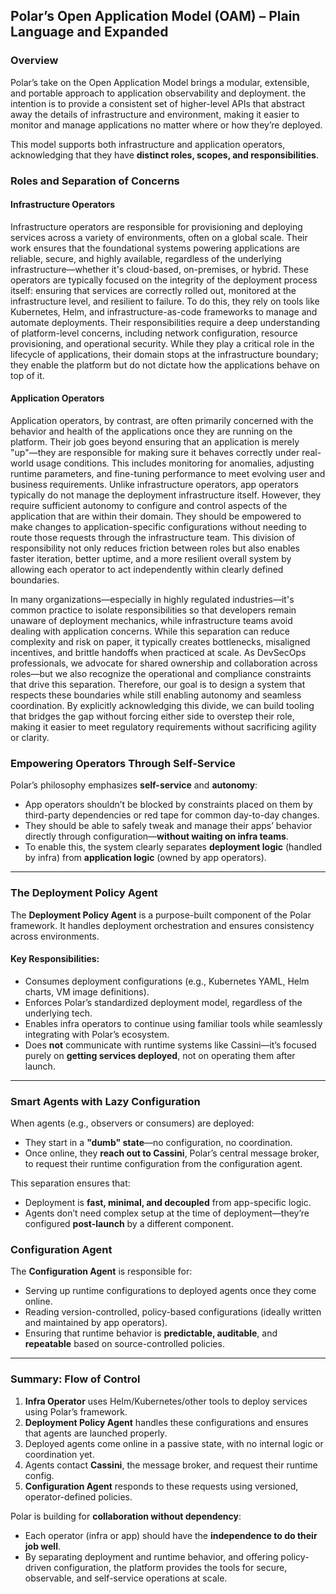 ## **Polar’s Open Application Model (OAM)** – Plain Language and Expanded

### **Overview**

Polar’s take on the Open Application Model brings a modular, extensible, and portable approach to application observability and deployment. the intention is to provide a consistent set of higher-level APIs that abstract away the details of infrastructure and environment, making it easier to monitor and manage applications no matter where or how they’re deployed.

This model supports both infrastructure and application operators, acknowledging that they have **distinct roles, scopes, and responsibilities**.

### **Roles and Separation of Concerns**

#### **Infrastructure Operators**

Infrastructure operators are responsible for provisioning and deploying services across a variety of environments, often on a global scale. Their work ensures that the foundational systems powering applications are reliable, secure, and highly available, regardless of the underlying infrastructure—whether it's cloud-based, on-premises, or hybrid. These operators are typically focused on the integrity of the deployment process itself: ensuring that services are correctly rolled out, monitored at the infrastructure level, and resilient to failure. To do this, they rely on tools like Kubernetes, Helm, and infrastructure-as-code frameworks to manage and automate deployments. Their responsibilities require a deep understanding of platform-level concerns, including network configuration, resource provisioning, and operational security. While they play a critical role in the lifecycle of applications, their domain stops at the infrastructure boundary; they enable the platform but do not dictate how the applications behave on top of it.

#### **Application Operators**

Application operators, by contrast, are often primarily concerned with the behavior and health of the applications once they are running on the platform. Their job goes beyond ensuring that an application is merely "up"—they are responsible for making sure it behaves correctly under real-world usage conditions. This includes monitoring for anomalies, adjusting runtime parameters, and fine-tuning performance to meet evolving user and business requirements. Unlike infrastructure operators, app operators typically do not manage the deployment infrastructure itself. However, they require sufficient autonomy to configure and control aspects of the application that are within their domain. They should be empowered to make changes to application-specific configurations without needing to route those requests through the infrastructure team. This division of responsibility not only reduces friction between roles but also enables faster iteration, better uptime, and a more resilient overall system by allowing each operator to act independently within clearly defined boundaries.

In many organizations—especially in highly regulated industries—it's common practice to isolate responsibilities so that developers remain unaware of deployment mechanics, while infrastructure teams avoid dealing with application concerns. While this separation can reduce complexity and risk on paper, it typically creates bottlenecks, misaligned incentives, and brittle handoffs when practiced at scale. As DevSecOps professionals, we advocate for shared ownership and collaboration across roles—but we also recognize the operational and compliance constraints that drive this separation. Therefore, our goal is to design a system that respects these boundaries while still enabling autonomy and seamless coordination. By explicitly acknowledging this divide, we can build tooling that bridges the gap without forcing either side to overstep their role, making it easier to meet regulatory requirements without sacrificing agility or clarity.

### **Empowering Operators Through Self-Service**

Polar’s philosophy emphasizes **self-service** and **autonomy**:

* App operators shouldn’t be blocked by constraints placed on them by third-party dependencies or red tape for common day-to-day changes.
* They should be able to safely tweak and manage their apps’ behavior directly through configuration—**without waiting on infra teams**.
* To enable this, the system clearly separates **deployment logic** (handled by infra) from **application logic** (owned by app operators).

---

### **The Deployment Policy Agent**

The **Deployment Policy Agent** is a purpose-built component of the Polar framework. It handles deployment orchestration and ensures consistency across environments.

#### **Key Responsibilities:**

* Consumes deployment configurations (e.g., Kubernetes YAML, Helm charts, VM image definitions).
* Enforces Polar’s standardized deployment model, regardless of the underlying tech.
* Enables infra operators to continue using familiar tools while seamlessly integrating with Polar’s ecosystem.
* Does **not** communicate with runtime systems like Cassini—it’s focused purely on **getting services deployed**, not on operating them after launch.

---

### **Smart Agents with Lazy Configuration**

When agents (e.g., observers or consumers) are deployed:

* They start in a **"dumb" state**—no configuration, no coordination.
* Once online, they **reach out to Cassini**, Polar’s central message broker, to request their runtime configuration from the configuration agent.

This separation ensures that:

* Deployment is **fast, minimal, and decoupled** from app-specific logic.
* Agents don’t need complex setup at the time of deployment—they’re configured **post-launch** by a different component.


### **Configuration Agent**

The **Configuration Agent** is responsible for:

* Serving up runtime configurations to deployed agents once they come online.
* Reading version-controlled, policy-based configurations (ideally written and maintained by app operators).
* Ensuring that runtime behavior is **predictable, auditable**, and **repeatable** based on source-controlled policies.

---

### **Summary: Flow of Control**

1. **Infra Operator** uses Helm/Kubernetes/other tools to deploy services using Polar’s framework.
2. **Deployment Policy Agent** handles these configurations and ensures that agents are launched properly.
3. Deployed agents come online in a passive state, with no internal logic or coordination yet.
4. Agents contact **Cassini**, the message broker, and request their runtime config.
5. **Configuration Agent** responds to these requests using versioned, operator-defined policies.


Polar is building for **collaboration without dependency**:

* Each operator (infra or app) should have the **independence to do their job well**.
* By separating deployment and runtime behavior, and offering policy-driven configuration, the platform provides the tools for secure, observable, and self-service operations at scale.
